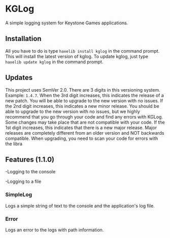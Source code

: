 # KGLog

A simple logging system for Keystone Games applications.

## Installation

All you have to do is type `haxelib install kglog` in the command prompt. This will install the latest version of kglog.
To update kglog, just type `haxelib update kglog` in the command prompt.

## Updates

This project uses SemVer 2.0. There are 3 digits in this versioning system. Example: `1.4.7`. When the 3rd digit increases, this indicates the release of a new patch. You will be able to upgrade to the new version with no issues. If the 2nd digit increases, this indicates a new minor release. You should be able to upgrade to the new version with no issues, but we highly recommend that you go through your code and find any errors with KGLog. Some changes may take place that are not compatible with your code. If the 1st digit increases, this indicates that there is a new major release. Major releases are completely different from an older version and NOT backwards compatible. When upgrading, you need to scan your code for errors with the libra

## Features (1.1.0)

-Logging to the console

-Logging to a file

### SimpleLog

Logs a simple string of text to the console and the application's log file.

### Error

Logs an error to the logs with path information.
